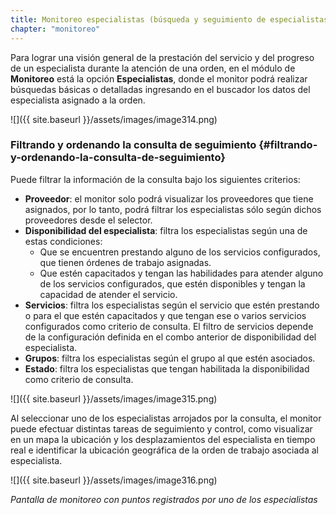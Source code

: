 ```yaml
---
title: Monitoreo especialistas (búsqueda y seguimiento de especialistas en campo)
chapter: "monitoreo"
---
```


Para lograr una visión general de la prestación del servicio y del progreso de un especialista durante la atención de una orden, en el módulo de **Monitoreo** está la opción **Especialistas**, donde el monitor podrá realizar búsquedas básicas o detalladas ingresando en el buscador los datos del especialista asignado a la orden.

![]({{ site.baseurl }}/assets/images/image314.png)

### **Filtrando y ordenando la consulta de seguimiento** {#filtrando-y-ordenando-la-consulta-de-seguimiento}

Puede filtrar la información de la consulta bajo los siguientes criterios:

*   **Proveedor**: el monitor solo podrá visualizar los proveedores que tiene asignados, por lo tanto, podrá filtrar los especialistas sólo según dichos proveedores desde el selector.
*   **Disponibilidad del especialista**: filtra los especialistas según una de estas condiciones:
    *   Que se encuentren prestando alguno de los servicios configurados, que tienen órdenes de trabajo asignadas.
    *   Que estén capacitados y tengan las habilidades para atender alguno de los servicios configurados, que estén disponibles y tengan la capacidad de atender el servicio.
*   **Servicios**: filtra los especialistas según el servicio que estén prestando o para el que estén capacitados y que tengan ese o varios servicios configurados como criterio de consulta. El filtro de servicios depende de la configuración definida en el combo anterior de disponibilidad del especialista.
*   **Grupos**: filtra los especialistas según el grupo al que estén asociados.
*   **Estado**: filtra los especialistas que tengan habilitada la disponibilidad como criterio de consulta.

![]({{ site.baseurl }}/assets/images/image315.png)

Al seleccionar uno de los especialistas arrojados por la consulta, el monitor puede efectuar distintas tareas de seguimiento y control, como visualizar en un mapa la ubicación y los desplazamientos del especialista en tiempo real e identificar la ubicación geográfica de la orden de trabajo asociada al especialista.

![]({{ site.baseurl }}/assets/images/image316.png)

_Pantalla de monitoreo con puntos registrados por uno de los especialistas_
